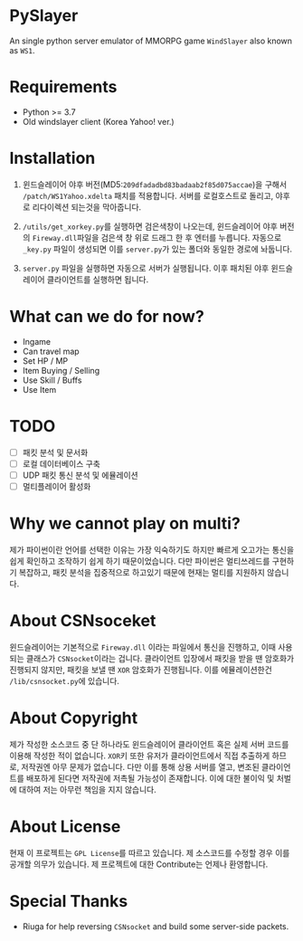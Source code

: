 # PySlayer
An single python server emulator of MMORPG game `WindSlayer` also known as `WS1`.

# Requirements
* Python >= 3.7
* Old windslayer client (Korea Yahoo! ver.)

# Installation
1. 윈드슬레이어 야후 버전(MD5:`209dfadadbd83badaab2f85d075accae`)을 구해서 `/patch/WS1Yahoo.xdelta` 패치를 적용합니다. 서버를 로컬호스트로 돌리고, 야후로 리다이렉션 되는것을 막아줍니다. 

2. `/utils/get_xorkey.py`를 실행하면 검은색창이 나오는데, 윈드슬레이어 야후 버전의 `Fireway.dll`파일을 검은색 창 위로 드래그 한 후 엔터를 누릅니다. 자동으로 `_key.py` 파일이 생성되면 이를 `server.py`가 있는 폴더와 동일한 경로에 놔둡니다.

3. `server.py` 파일을 실행하면 자동으로 서버가 실행됩니다. 이후 패치된 야후 윈드슬레이어 클라이언트를 실행하면 됩니다.

# What can we do for now?
- Ingame
- Can travel map
- Set HP / MP
- Item Buying / Selling
- Use Skill / Buffs
- Use Item

# TODO
- [ ] 패킷 분석 및 문서화
- [ ] 로컬 데이터베이스 구축
- [ ] UDP 패킷 통신 분석 및 에뮬레이션
- [ ] 멀티플레이어 활성화

# Why we cannot play on multi?
제가 파이썬이란 언어를 선택한 이유는 가장 익숙하기도 하지만 빠르게 오고가는 통신을 쉽게 확인하고 조작하기 쉽게 하기 때문이었습니다. 다만 파이썬은 멀티쓰레드를 구현하기 복잡하고, 패킷 분석을 집중적으로 하고있기 때문에 현재는 멀티를 지원하지 않습니다.

# About CSNsoceket
윈드슬레이어는 기본적으로 `Fireway.dll` 이라는 파일에서 통신을 진행하고, 이때 사용되는 클래스가 `CSNsocket`이라는 겁니다. 클라이언트 입장에서 패킷을 받을 땐 암호화가 진행되지 않지만, 패킷을 보낼 땐 `XOR` 암호화가 진행됩니다. 이를 에뮬레이션한건 `/lib/csnsocket.py`에 있습니다.

# About Copyright
제가 작성한 소스코드 중 단 하나라도 윈드슬레이어 클라이언트 혹은 실제 서버 코드를 이용해 작성한 적이 없습니다. `XOR`키 또한 유저가 클라이언트에서 직접 추출하게 하므로, 저작권엔 아무 문제가 없습니다. 다만 이를 통해 상용 서버를 열고, 변조된 클라이언트를 배포하게 된다면 저작권에 저촉될 가능성이 존재합니다. 이에 대한 불이익 및 처벌에 대하여 저는 아무런 책임을 지지 않습니다.

# About License
현재 이 프로젝트는 `GPL License`를 따르고 있습니다. 제 소스코드를 수정할 경우 이를 공개할 의무가 있습니다. 제 프로젝트에 대한 Contribute는 언제나 환영합니다.

# Special Thanks
* Riuga for help reversing `CSNsocket` and build some server-side packets.